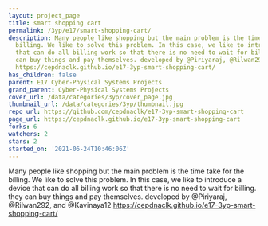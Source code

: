 ```yaml
---
layout: project_page
title: smart shopping cart
permalink: /3yp/e17/smart-shopping-cart/
description: Many people like shopping but the main problem is the time take for the
  billing. We like to solve this problem. In this case, we like to introduce a device
  that can do all billing work so that there is no need to wait for billing. they
  can buy things and pay themselves. developed by @Piriyaraj, @Rilwan292, and @Kavinaya12
  https://cepdnaclk.github.io/e17-3yp-smart-shopping-cart/
has_children: false
parent: E17 Cyber-Physical Systems Projects
grand_parent: Cyber-Physical Systems Projects
cover_url: /data/categories/3yp/cover_page.jpg
thumbnail_url: /data/categories/3yp/thumbnail.jpg
repo_url: https://github.com/cepdnaclk/e17-3yp-smart-shopping-cart
page_url: https://cepdnaclk.github.io/e17-3yp-smart-shopping-cart
forks: 6
watchers: 2
stars: 2
started_on: '2021-06-24T10:46:06Z'
---
```


Many people like shopping but the main problem is the time take for the billing. We like to solve this problem. In this case, we like to introduce a device that can do all billing work so that there is no need to wait for billing. they can buy things and pay themselves. developed by @Piriyaraj, @Rilwan292, and @Kavinaya12 https://cepdnaclk.github.io/e17-3yp-smart-shopping-cart/